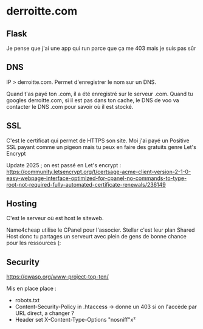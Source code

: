 # derroitte.com

## Flask

Je pense que j'ai une app qui run parce que ça me 403 mais je suis pas sûr

## DNS
IP > derroitte.com. Permet d'enregistrer le nom sur un DNS.

Quand t'as payé ton .com, il a été enregistré sur le serveur .com. Quand tu googles derroitte.com, si il est pas dans ton cache, le DNS de voo va contacter le DNS .com pour savoir où il est stocké.

## SSL

C'est le certificat qui permet de HTTPS son site. Moi j'ai payé un Positive SSL payant comme un pigeon mais tu peux en faire des gratuits genre Let's Encrypt

Update 2025 ; on est passé en Let's encrypt : https://community.letsencrypt.org/t/certsage-acme-client-version-2-1-0-easy-webpage-interface-optimized-for-cpanel-no-commands-to-type-root-not-required-fully-automated-certificate-renewals/236149

## Hosting

C'est le serveur où est host le siteweb. 

Name4cheap utilise le CPanel pour l'associer. Stellar c'est leur plan Shared Host donc tu partages un serveurt avec plein de gens de bonne chance pour les ressources (:

## Security

https://owasp.org/www-project-top-ten/

Mis en place place :
* robots.txt
* Content-Security-Policy in .htaccess -> donne un 403 si on l'accède par URL direct, a changer ? 
* Header set X-Content-Type-Options "nosniff"x²
